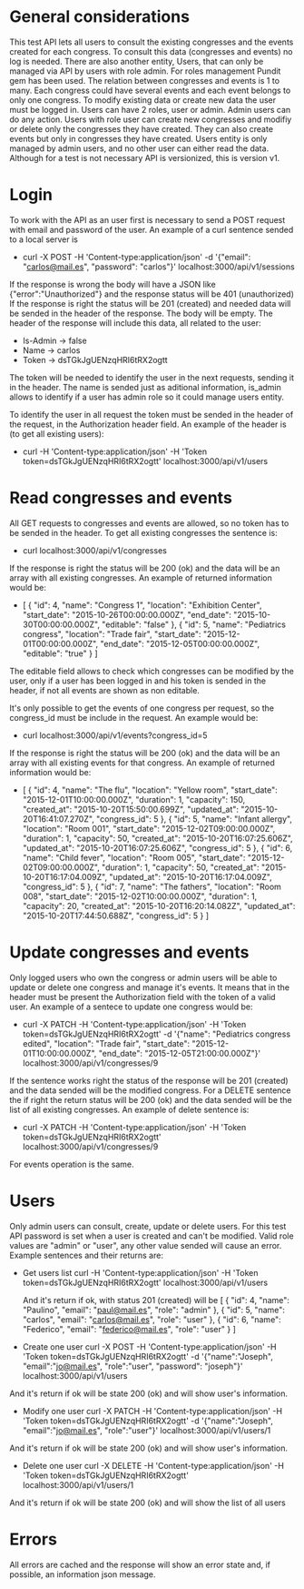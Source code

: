# General considerations
This test API lets all users to consult the existing congresses and the events created for each congress. To consult this data (congresses and events) no log is needed.
There are also another entity, Users, that can only be managed via API by users with role admin. For roles management Pundit gem has been used.
The relation between congresses and events is 1 to many. Each congress could have several events and each event belongs to only one congress.
To modify existing data or create new data the user must be logged in. Users can have 2 roles, user or admin. Admin users can do any action. Users with role user can create new congresses and modifiy or delete only the congresses they have created. They can also create events but only in congresses they have created.
Users entity is only managed by admin users, and no other user can either read the data.
Although for a test is not necessary API is versionized, this is version v1.

# Login
To work with the API as an user first is necessary to send a POST request with email and password of the user. An example of a curl sentence sended to a local server is
  * curl -X POST -H 'Content-type:application/json' -d '{"email": "carlos@mail.es", "password": "carlos"}' localhost:3000/api/v1/sessions

If the response is wrong the body will have a JSON like {"error":"Unauthorized"} and the response status will be 401 (unauthorized)
If the response is right the status will be 201 (created) and needed data will be sended in the header of the response. The body will be empty. The header of the response will include this data, all related to the user:
  * Is-Admin → false
  * Name → carlos
  * Token → dsTGkJgUENzqHRI6tRX2ogtt

The token will be needed to identify the user in the next requests, sending it in the header. The name is sended just as aditional information, is_admin allows to identify if a user has admin role so it could manage users entity.

To identify the user in all request the token must be sended in the header of the request, in the Authorization header field. An example of the header is (to get all existing users):
  * curl -H 'Content-type:application/json' -H 'Token token=dsTGkJgUENzqHRI6tRX2ogtt' localhost:3000/api/v1/users

# Read congresses and events
All GET requests to congresses and events are allowed, so no token has to be sended in the header. To get all existing congresses the sentence is:
  * curl localhost:3000/api/v1/congresses

If the response is right the status will be 200 (ok) and the data will be an array with all existing congresses. An example of returned information would be:
  * [
    {
        "id": 4,
        "name": "Congress 1",
        "location": "Exhibition Center",
        "start_date": "2015-10-26T00:00:00.000Z",
        "end_date": "2015-10-30T00:00:00.000Z",
        "editable": "false"
    },
    {
        "id": 5,
        "name": "Pediatrics congress",
        "location": "Trade fair",
        "start_date": "2015-12-01T00:00:00.000Z",
        "end_date": "2015-12-05T00:00:00.000Z",
        "editable": "true"
    }
]

The editable field allows to check which congresses can be modified by the user, only if a user has been logged in and his token is sended in the header, if not all events are shown as non editable.

It's only possible to get the events of one congress per request, so the congress_id must be include in the request. An example would be:
  * curl localhost:3000/api/v1/events?congress_id=5

If the response is right the status will be 200 (ok) and the data will be an array with all existing events for that congress. An example of returned information would be:
  * [
    {
        "id": 4,
        "name": "The flu",
        "location": "Yellow room",
        "start_date": "2015-12-01T10:00:00.000Z",
        "duration": 1,
        "capacity": 150,
        "created_at": "2015-10-20T15:50:00.699Z",
        "updated_at": "2015-10-20T16:41:07.270Z",
        "congress_id": 5
    },
    {
        "id": 5,
        "name": "Infant allergy",
        "location": "Room 001",
        "start_date": "2015-12-02T09:00:00.000Z",
        "duration": 1,
        "capacity": 50,
        "created_at": "2015-10-20T16:07:25.606Z",
        "updated_at": "2015-10-20T16:07:25.606Z",
        "congress_id": 5
    },
    {
        "id": 6,
        "name": "Child fever",
        "location": "Room 005",
        "start_date": "2015-12-02T09:00:00.000Z",
        "duration": 1,
        "capacity": 50,
        "created_at": "2015-10-20T16:17:04.009Z",
        "updated_at": "2015-10-20T16:17:04.009Z",
        "congress_id": 5
    },
    {
        "id": 7,
        "name": "The fathers",
        "location": "Room 008",
        "start_date": "2015-12-02T10:00:00.000Z",
        "duration": 1,
        "capacity": 20,
        "created_at": "2015-10-20T16:20:14.082Z",
        "updated_at": "2015-10-20T17:44:50.688Z",
        "congress_id": 5
    }
]

# Update congresses and events
Only logged users who own the congress or admin users will be able to update or delete one congress and manage it's events. It means that in the header must be present the Authorization field with the token of a valid user. An example of a sentece to update one congress would be:
 * curl -X PATCH -H 'Content-type:application/json' -H 'Token token=dsTGkJgUENzqHRI6tRX2ogtt' -d '{"name": "Pediatrics congress edited", "location": "Trade fair", "start_date": "2015-12-01T10:00:00.000Z", "end_date": "2015-12-05T21:00:00.000Z"}' localhost:3000/api/v1/congresses/9

If the sentence works right the status of the response will be 201 (created) and the data sended will be the modified congress. For a DELETE sentence the if right the return status will be 200 (ok) and the data sended will be the list of all existing congresses. An example of delete sentence is:
 * curl -X PATCH -H 'Content-type:application/json' -H 'Token token=dsTGkJgUENzqHRI6tRX2ogtt' localhost:3000/api/v1/congresses/9

For events operation is the same.

# Users
Only admin users can consult, create, update or delete users. For this test API password is set when a user is created and can't be modified. Valid role values are "admin" or "user", any other value sended will cause an error.
Example sentences and their returns are:
 * Get users list
   curl -H 'Content-type:application/json' -H 'Token token=dsTGkJgUENzqHRI6tRX2ogtt' localhost:3000/api/v1/users
   
   And it's return if ok, with status 201 (created) will be
   [
    {
        "id": 4,
        "name": "Paulino",
        "email": "paul@mail.es",
        "role": "admin"
    },
    {
        "id": 5,
        "name": "carlos",
        "email": "carlos@mail.es",
        "role": "user"
    },
    {
        "id": 6,
        "name": "Federico",
        "email": "federico@mail.es",
        "role": "user"
    }
   ]

 * Create one user
  curl -X POST -H 'Content-type:application/json' -H 'Token token=dsTGkJgUENzqHRI6tRX2ogtt' -d '{"name":"Joseph", "email":"jo@mail.es", "role":"user", "password": "joseph"}' localhost:3000/api/v1/users

  And it's return if ok will be state 200 (ok) and will show user's information.

 * Modify one user
  curl -X PATCH -H 'Content-type:application/json' -H 'Token token=dsTGkJgUENzqHRI6tRX2ogtt' -d '{"name":"Joseph", "email":"jo@mail.es", "role":"user"}' localhost:3000/api/v1/users/1 

  And it's return if ok will be state 200 (ok) and will show user's information.

 * Delete one user
  curl -X DELETE -H 'Content-type:application/json' -H 'Token token=dsTGkJgUENzqHRI6tRX2ogtt' localhost:3000/api/v1/users/1 

  And it's return if ok will be state 200 (ok) and will show the list of all users

# Errors
All errors are cached and the response will show an error state and, if possible, an information json message.
